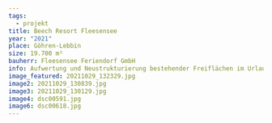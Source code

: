 ```yaml
---
tags:
  - projekt
title: Beech Resort Fleesensee
year: "2021"
place: Göhren-Lebbin
size: 19.700 m²
bauherr: Fleesensee Feriendorf GmbH
info: Aufwertung und Neustrukturierung bestehender Freiflächen im Urlaubsressort
image_featured: 20211029_132329.jpg
image2: 20211029_130839.jpg
image3: 20211029_130129.jpg
image4: dsc00591.jpg
image6: dsc00618.jpg
---
```

